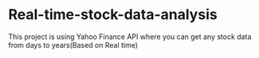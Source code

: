 # Real-time-stock-data-analysis

This project is using Yahoo Finance API where you can get any stock data from days to years(Based on Real time) 
